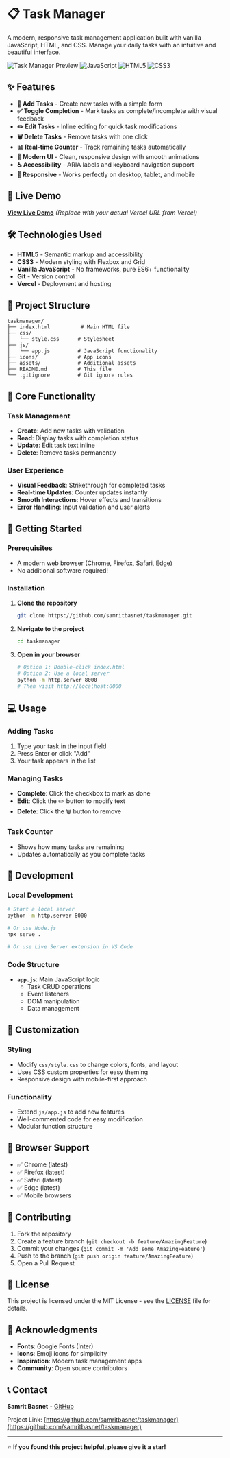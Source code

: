# 📋 Task Manager

A modern, responsive task management application built with vanilla JavaScript, HTML, and CSS. Manage your daily tasks with an intuitive and beautiful interface.

![Task Manager Preview](https://img.shields.io/badge/Status-Live-brightgreen) ![JavaScript](https://img.shields.io/badge/JavaScript-ES6+-yellow) ![HTML5](https://img.shields.io/badge/HTML5-Valid-orange) ![CSS3](https://img.shields.io/badge/CSS3-Modern-blue)

## ✨ Features

- **📝 Add Tasks** - Create new tasks with a simple form
- **✅ Toggle Completion** - Mark tasks as complete/incomplete with visual feedback
- **✏️ Edit Tasks** - Inline editing for quick task modifications
- **🗑️ Delete Tasks** - Remove tasks with one click
- **📊 Real-time Counter** - Track remaining tasks automatically
- **🎨 Modern UI** - Clean, responsive design with smooth animations
- **♿ Accessibility** - ARIA labels and keyboard navigation support
- **📱 Responsive** - Works perfectly on desktop, tablet, and mobile

## 🚀 Live Demo

**[View Live Demo](https://task-manager-app-xyz.vercel.app)** _(Replace with your actual Vercel URL from Vercel)_

## 🛠️ Technologies Used

- **HTML5** - Semantic markup and accessibility
- **CSS3** - Modern styling with Flexbox and Grid
- **Vanilla JavaScript** - No frameworks, pure ES6+ functionality
- **Git** - Version control
- **Vercel** - Deployment and hosting

## 📁 Project Structure

```
taskmanager/
├── index.html          # Main HTML file
├── css/
│   └── style.css      # Stylesheet
├── js/
│   └── app.js         # JavaScript functionality
├── icons/             # App icons
├── assets/            # Additional assets
├── README.md          # This file
└── .gitignore         # Git ignore rules
```

## 🎯 Core Functionality

### Task Management

- **Create**: Add new tasks with validation
- **Read**: Display tasks with completion status
- **Update**: Edit task text inline
- **Delete**: Remove tasks permanently

### User Experience

- **Visual Feedback**: Strikethrough for completed tasks
- **Real-time Updates**: Counter updates instantly
- **Smooth Interactions**: Hover effects and transitions
- **Error Handling**: Input validation and user alerts

## 🚀 Getting Started

### Prerequisites

- A modern web browser (Chrome, Firefox, Safari, Edge)
- No additional software required!

### Installation

1. **Clone the repository**

   ```bash
   git clone https://github.com/samritbasnet/taskmanager.git
   ```

2. **Navigate to the project**

   ```bash
   cd taskmanager
   ```

3. **Open in your browser**
   ```bash
   # Option 1: Double-click index.html
   # Option 2: Use a local server
   python -m http.server 8000
   # Then visit http://localhost:8000
   ```

## 💻 Usage

### Adding Tasks

1. Type your task in the input field
2. Press Enter or click "Add"
3. Your task appears in the list

### Managing Tasks

- **Complete**: Click the checkbox to mark as done
- **Edit**: Click the ✏️ button to modify text
- **Delete**: Click the 🗑️ button to remove

### Task Counter

- Shows how many tasks are remaining
- Updates automatically as you complete tasks

## 🔧 Development

### Local Development

```bash
# Start a local server
python -m http.server 8000

# Or use Node.js
npx serve .

# Or use Live Server extension in VS Code
```

### Code Structure

- **`app.js`**: Main JavaScript logic
  - Task CRUD operations
  - Event listeners
  - DOM manipulation
  - Data management

## 🎨 Customization

### Styling

- Modify `css/style.css` to change colors, fonts, and layout
- Uses CSS custom properties for easy theming
- Responsive design with mobile-first approach

### Functionality

- Extend `js/app.js` to add new features
- Well-commented code for easy modification
- Modular function structure

## 📱 Browser Support

- ✅ Chrome (latest)
- ✅ Firefox (latest)
- ✅ Safari (latest)
- ✅ Edge (latest)
- ✅ Mobile browsers

## 🤝 Contributing

1. Fork the repository
2. Create a feature branch (`git checkout -b feature/AmazingFeature`)
3. Commit your changes (`git commit -m 'Add some AmazingFeature'`)
4. Push to the branch (`git push origin feature/AmazingFeature`)
5. Open a Pull Request

## 📄 License

This project is licensed under the MIT License - see the [LICENSE](LICENSE) file for details.

## 🙏 Acknowledgments

- **Fonts**: Google Fonts (Inter)
- **Icons**: Emoji icons for simplicity
- **Inspiration**: Modern task management apps
- **Community**: Open source contributors

## 📞 Contact

**Samrit Basnet** - [GitHub](https://github.com/samritbasnet)

Project Link: [https://github.com/samritbasnet/taskmanager](https://github.com/samritbasnet/taskmanager)

---

⭐ **If you found this project helpful, please give it a star!**
